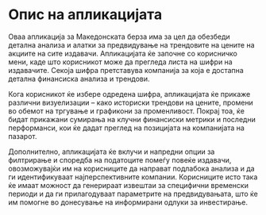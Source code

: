 # Опис на апликацијата

Оваа апликација за Македонската берза има за цел да обезбеди детална анализа и алатки за предвидување на трендовите на цените на акциите на сите издавачи. Апликацијата ќе започне со корисничко мени, каде што корисникот може да прегледа листа на шифри на издавачите. Секоја шифра претставува компанија за која е достапна детална финансиска анализа и трендови.

Кога корисникот ќе избере одредена шифра, апликацијата ќе прикаже различни визуелизации – како историски трендови на цените, промени во обемот на тргување и графикони за променливост. Покрај тоа, ќе бидат прикажани сумирања на клучни финансиски метрики и последни перформанси, кои ќе дадат преглед на позицијата на компанијата на пазарот.

Дополнително, апликацијата ќе вклучи и напредни опции за филтрирање и споредба на податоците помеѓу повеќе издавачи, овозможувајќи им на корисниците да направат подлабока анализа и да ги идентификуваат најперспективните компании. Корисниците исто така ќе имаат можност да генерираат извештаи за специфични временски периоди и да ги прилагодуваат параметрите на предвидувањата, што ќе им помогне во донесување на информирани одлуки за инвестирање.
